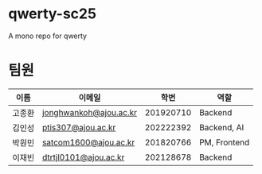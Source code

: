 # qwerty-sc25

A mono repo for qwerty

# 팀원

| 이름   | 이메일                 | 학번      | 역할         |
| ------ | ---------------------- | --------- | ------------ |
| 고종환 | jonghwankoh@ajou.ac.kr | 201920710 | Backend      |
| 김인성 | ptis307@ajou.ac.kr     | 202222392 | Backend, AI  |
| 박원민 | satcom1600@ajou.ac.kr  | 201820766 | PM, Frontend |
| 이재빈 | dtrtjl0101@ajou.ac.kr  | 202128678 | Backend      |
